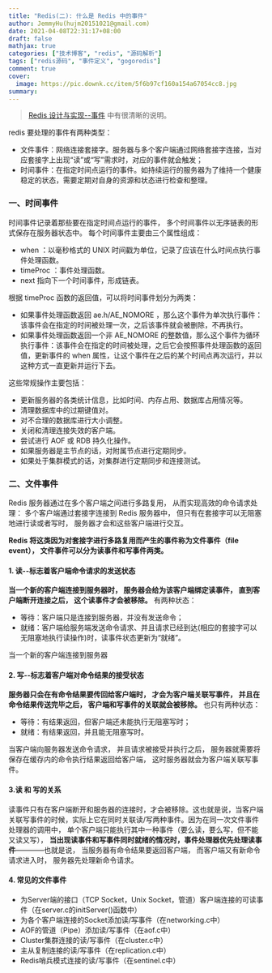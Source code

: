 ```yaml
---
title: "Redis(二): 什么是 Redis 中的事件"
author: JemmyHu(hujm20151021@gmail.com)
date: 2021-04-08T22:31:17+08:00
draft: false
mathjax: true
categories: ["技术博客", "redis", "源码解析"]
tags: ["redis源码", "事件定义", "gogoredis"]
comment: true
cover:
  image: https://pic.downk.cc/item/5f6b97cf160a154a67054cc8.jpg
summary:
---
```


> [Redis 设计与实现--事件](https://redisbook.readthedocs.io/en/latest/internal/ae.html) 中有很清晰的说明。

redis 要处理的事件有两种类型：

- 文件事件：网络连接套接字。服务器与多个客户端通过网络套接字连接，当对应套接字上出现“读”或“写”需求时，对应的事件就会触发；
- 时间事件：在指定时间点运行的事件。如持续运行的服务器为了维持一个健康稳定的状态，需要定期对自身的资源和状态进行检查和整理。

### 一、时间事件

时间事件记录着那些要在指定时间点运行的事件， 多个时间事件以无序链表的形式保存在服务器状态中。
每个时间事件主要由三个属性组成：

- when ：以毫秒格式的 UNIX 时间戳为单位，记录了应该在什么时间点执行事件处理函数。
- timeProc ：事件处理函数。
- next 指向下一个时间事件，形成链表。

根据 timeProc 函数的返回值，可以将时间事件划分为两类：

- 如果事件处理函数返回 ae.h/AE_NOMORE ，那么这个事件为单次执行事件：该事件会在指定的时间被处理一次，之后该事件就会被删除，不再执行。
- 如果事件处理函数返回一个非 AE_NOMORE 的整数值，那么这个事件为循环执行事件：该事件会在指定的时间被处理，之后它会按照事件处理函数的返回值，更新事件的 when 属性，让这个事件在之后的某个时间点再次运行，并以这种方式一直更新并运行下去。

这些常规操作主要包括：

- 更新服务器的各类统计信息，比如时间、内存占用、数据库占用情况等。
- 清理数据库中的过期键值对。
- 对不合理的数据库进行大小调整。
- 关闭和清理连接失效的客户端。
- 尝试进行 AOF 或 RDB 持久化操作。
- 如果服务器是主节点的话，对附属节点进行定期同步。
- 如果处于集群模式的话，对集群进行定期同步和连接测试。

### 二、文件事件

Redis 服务器通过在多个客户端之间进行多路复用， 从而实现高效的命令请求处理： 多个客户端通过套接字连接到 Redis 服务器中， 但只有在套接字可以无阻塞地进行读或者写时， 服务器才会和这些客户端进行交互。

**Redis 将这类因为对套接字进行多路复用而产生的事件称为文件事件（file event）， 文件事件可以分为读事件和写事件两类。**

#### 1. 读--标志着客户端命令请求的发送状态

**当一个新的客户端连接到服务器时， 服务器会给为该客户端绑定读事件， 直到客户端断开连接之后， 这个读事件才会被移除。**
有两种状态：

- 等待：客户端只是连接到服务器，并没有发送命令；
- 就绪：客户端给服务端发送命令请求、并且请求已经到达(相应的套接字可以无阻塞地执行读操作)时，读事件状态更新为“就绪”。

当一个新的客户端连接到服务器

#### 2. 写--标志着客户端对命令结果的接受状态

**服务器只会在有命令结果要传回给客户端时， 才会为客户端关联写事件， 并且在命令结果传送完毕之后， 客户端和写事件的关联就会被移除。**
也只有两种状态：

- 等待：有结果返回，但客户端还未能执行无阻塞写时；
- 就绪：有结果返回，并且能无阻塞写时。

当客户端向服务器发送命令请求， 并且请求被接受并执行之后， 服务器就需要将保存在缓存内的命令执行结果返回给客户端， 这时服务器就会为客户端关联写事件。

#### 3.读 和 写的关系

读事件只有在客户端断开和服务器的连接时，才会被移除。这也就是说，当客户端关联写事件的时候，实际上它在同时关联读/写两种事件。因为在同一次文件事件处理器的调用中， 单个客户端只能执行其中一种事件（要么读，要么写，但不能又读又写）， **当出现读事件和写事件同时就绪的情况时，事件处理器优先处理读事件**————也就是说， 当服务器有命令结果要返回客户端， 而客户端又有新命令请求进入时， 服务器先处理新命令请求。

#### 4. 常见的文件事件

- 为Server端的接口（TCP Socket，Unix Socket，管道）客户端连接的可读事件（在server.c的initServer()函数中）
- 为各个客户端连接的Socket添加读/写事件（在networking.c中）
- AOF的管道（Pipe）添加读/写事件（在aof.c中）
- Cluster集群连接的读/写事件（在cluster.c中）
- 主从复制连接的读/写事件（在replication.c中）
- Redis哨兵模式连接的读/写事件（在sentinel.c中）
